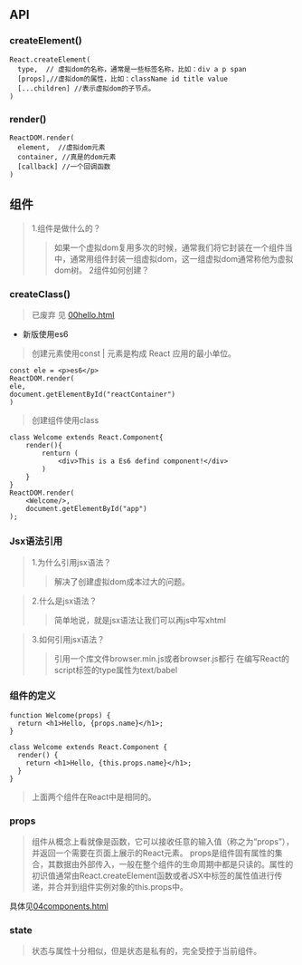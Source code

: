 ## API

### createElement()
```
React.createElement(
  type,  // 虚拟dom的名称，通常是一些标签名称，比如：div a p span
  [props],//虚拟dom的属性，比如：className id title value
  [...children] //表示虚拟dom的子节点。     
)
```
### render()
```
ReactDOM.render(
  element,  //虚拟dom元素
  container, //真是的dom元素
  [callback] //一个回调函数
)
```
## 组件

> 1.组件是做什么的？
>> 如果一个虚拟dom复用多次的时候，通常我们将它封装在一个组件当中，通常用组件封装一组虚拟dom，这一组虚拟dom通常称他为虚拟dom树。
> 2组件如何创建？
### createClass()

> 已废弃 见 [00hello.html](https://github.com/vervin/react-demo/blob/master/react-toturial/00hello.html)

* 新版使用es6

>创建元素使用const | 元素是构成 React 应用的最小单位。
```
const ele = <p>es6</p>
ReactDOM.render(
ele,
document.getElementById("reactContainer")
)
```

>创建组件使用class

```
class Welcome extends React.Component{
    render(){
        renturn (
            <div>This is a Es6 defind component!</div>
        )
    }
}
ReactDOM.render(
    <Welcome/>,
    document.getElementById("app")
);
```
### Jsx语法引用
> 1.为什么引用jsx语法？
>>  解决了创建虚拟dom成本过大的问题。

> 2.什么是jsx语法？
>> 简单地说，就是jsx语法让我们可以再js中写xhtml

> 3.如何引用jsx语法？
>>引用一个库文件browser.min.js或者browser.js都行
在编写React的script标签的type属性为text/babel

### 组件的定义
```
function Welcome(props) {
  return <h1>Hello, {props.name}</h1>;
}
```
```
class Welcome extends React.Component {
  render() {
    return <h1>Hello, {this.props.name}</h1>;
  }
}
```
> 上面两个组件在React中是相同的。
### props
> 组件从概念上看就像是函数，它可以接收任意的输入值（称之为“props”），并返回一个需要在页面上展示的React元素。
> props是组件固有属性的集合，其数据由外部传入，一般在整个组件的生命周期中都是只读的。属性的初识值通常由React.createElement函数或者JSX中标签的属性值进行传递，并合并到组件实例对象的this.props中。

具体见[04components.html](https://github.com/vervin/react-demo/blob/master/react-toturial/04Components.html)

### state
>状态与属性十分相似，但是状态是私有的，完全受控于当前组件。
